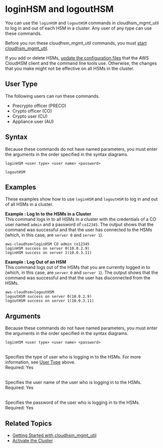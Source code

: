 # loginHSM and logoutHSM<a name="cloudhsm_mgmt_util-loginLogout"></a>

You can use the `loginHSM` and `logoutHSM` commands in cloudhsm\_mgmt\_util to log in and out of each HSM in a cluster\. Any user of any type can use these commands\.

Before you run these cloudhsm\_mgmt\_util commands, you must [start cloudhsm\_mgmt\_util](cloudhsm_mgmt_util-getting-started.md#cloudhsm_mgmt_util-start)\.

If you add or delete HSMs, [update the configuration files](cloudhsm_mgmt_util-getting-started.md#cloudhsm_mgmt_util-setup) that the AWS CloudHSM client and the command line tools use\. Otherwise, the changes that you make might not be effective on all HSMs in the cluster\.

## User Type<a name="chmu-loginLogout-userType"></a>

The following users can run these commands\.
+ Precrypto officer \(PRECO\)
+ Crypto officer \(CO\)
+ Crypto user \(CU\)
+ Appliance user \(AU\)

## Syntax<a name="chmu-loginLogout-syntax"></a>

Because these commands do not have named parameters, you must enter the arguments in the order specified in the syntax diagrams\.

```
loginHSM <user type> <user name> <password>
```

```
logoutHSM
```

## Examples<a name="chmu-loginLogout-example"></a>

These examples show how to use `loginHSM` and `logoutHSM` to log in and out of all HSMs in a cluster\.

**Example : Log In to the HSMs in a Cluster**  
This command logs in to all HSMs in a cluster with the credentials of a CO user named `admin` and a password of `co12345`\. The output shows that the command was successful and that the user has connected to the HSMs \(which, in this case, are `server 0` and `server 1`\)\.  

```
aws-cloudhsm>loginHSM CO admin co12345
loginHSM success on server 0(10.0.2.9)
loginHSM success on server 1(10.0.3.11)
```

**Example : Log Out of an HSM**  
This command logs out of the HSMs that you are currently logged in to \(which, in this case, are `server 0` and `server 1`\)\. The output shows that the command was successful and that the user has disconnected from the HSMs\.  

```
aws-cloudhsm>logoutHSM
logoutHSM success on server 0(10.0.2.9)
logoutHSM success on server 1(10.0.3.11)
```

## Arguments<a name="loginLogout-params"></a>

Because these commands do not have named parameters, you must enter the arguments in the order specified in the syntax diagrams\.

```
loginHSM <user type> <user name> <password>
```

**<user type>**  
Specifies the type of user who is logging in to the HSMs\. For more information, see [User Type](#chmu-loginLogout-userType) above\.  
Required: Yes

**<user name>**  
Specifies the user name of the user who is logging in to the HSMs\.  
Required: Yes

**<password>**  
Specifies the password of the user who is logging in to the HSMs\.  
Required: Yes

## Related Topics<a name="loginLogout-seeAlso"></a>
+ [Getting Started with cloudhsm\_mgmt\_util](cloudhsm_mgmt_util-getting-started.md)
+ [Activate the Cluster](activate-cluster.md)
